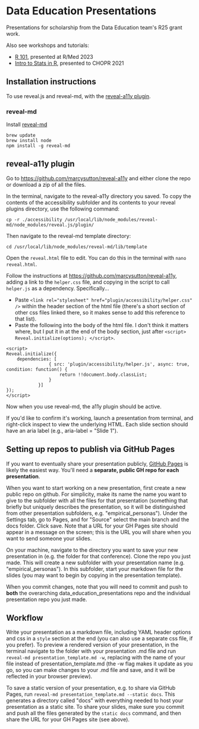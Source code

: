 # Data Education Presentations
Presentations for scholarship from the Data Education team's R25 grant work.

Also see workshops and tutorials:

- [R 101](https://github.com/pm0kjp/r-101-rmed-2023), presented at R/Med 2023
- [Intro to Stats in R](https://github.com/arcus/intro_to_stats_in_r), presented to CHOPR 2021

## Installation instructions

To use reveal.js and reveal-md, with the [reveal-a11y plugin](https://github.com/marcysutton/reveal-a11y).

### reveal-md

Install [reveal-md](https://github.com/webpro/reveal-md)

```
brew update
brew install node
npm install -g reveal-md
```

## reveal-a11y plugin

Go to https://github.com/marcysutton/reveal-a11y and either clone the repo or download a zip of all the files.

In the terminal, navigate to the reveal-a11y directory you saved. To copy the contents of the accessibility subfolder and its contents to your reveal plugins directory, use the following command:

```
cp -r ./accessibility /usr/local/lib/node_modules/reveal-md/node_modules/reveal.js/plugin/
```

Then navigate to the reveal-md template directory:

```
cd /usr/local/lib/node_modules/reveal-md/lib/template
```

Open the `reveal.html` file to edit. You can do this in the terminal with `nano reveal.html`.

Follow the instructions at https://github.com/marcysutton/reveal-a11y, adding a link to the `helper.css` file, and copying in the script to call `helper.js` as a dependency. Specifically...

- Paste `<link rel="stylesheet" href="plugin/accessibility/helper.css" />` within the header section of the html file (there's a short section of other css files linked there, so it makes sense to add this reference to that list).
- Paste the following into the body of the html file. I don't think it matters where, but I put it in at the end of the body section, just after `<script>  Reveal.initialize(options); </script>`.

```
<script>
Reveal.initialize({
	dependencies: [
                { src: 'plugin/accessibility/helper.js', async: true, condition: function() {
                	return !!document.body.classList;
                }
            }]
});
</script>
```

Now when you use reveal-md, the a11y plugin should be active.

If you'd like to confirm it's working, launch a presentation from terminal, and right-click inspect to view the underlying HTML. Each slide section should have an aria label (e.g., aria-label = "Slide 1").

## Setting up repos to publish via GitHub Pages

If you want to eventually share your presentation publicly, [GitHub Pages](https://pages.github.com/) is likely the easiest way. You'll need a **separate, public GH repo for each presentation**.

When you want to start working on a new presentation, first create a new public repo on github. For simplicity, make its name the name you want to give to the subfolder with all the files for that presentation (something that briefly but uniquely describes the presentation, so it will be distinguished from other presentation subfolders, e.g. "empirical_personas"). Under the Settings tab, go to Pages, and for "Source" select the main branch and the docs folder. Click save. Note that a URL for your GH Pages site should appear in a message on the screen; this is the URL you will share when you want to send someone your slides.

On your machine, navigate to the directory you want to save your new presentation in (e.g. the folder for that conference). Clone the repo you just made. This will create a new subfolder with your presentation name (e.g. "empirical_personas"). In this subfolder, start your markdown file for the slides (you may want to begin by copying in the presentation template).

When you commit changes, note that you will need to commit and push to **both** the overarching data_education_presentations repo and the individual presentation repo you just made.

## Workflow

Write your presentation as a markdown file, including YAML header options and css in a `style` section at the end (you can also use a separate css file, if you prefer). To preview a rendered version of your presentation, in the terminal navigate to the folder with your presentation .md file and run `reveal-md presentation_template.md -w`, replacing with the name of your file instead of presentation_template.md (the -w flag makes it update as you go, so you can make changes to your .md file and save, and it will be reflected in your browser preview).

To save a static version of your presentation, e.g. to share via GitHub Pages, run `reveal-md presentation_template.md --static docs`. This generates a directory called "docs" with everything needed to host your presentation as a static site. To share your slides, make sure you commit and push all the files generated by the `static docs` command, and then share the URL for your GH Pages site (see above). 
